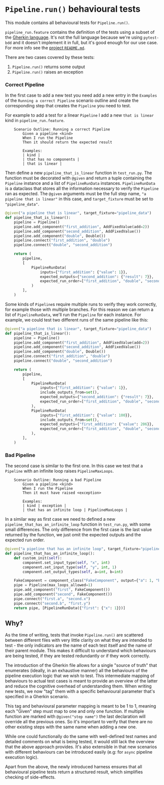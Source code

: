 # `Pipeline.run()` behavioural tests

This module contains all behavioural tests for `Pipeline.run()`.

`pipeline_run.feature` contains the definition of the tests using a subset of the [Gherkin language](https://cucumber.io/docs/gherkin/). It's not the full language because we're using `pytest-bdd` and it doesn't implement it in full, but it's good enough for our use case. For more info see the [project `README.md`](https://github.com/pytest-dev/pytest-bdd).

There are two cases covered by these tests:

1. `Pipeline.run()` returns some output
2. `Pipeline.run()` raises an exception

### Correct Pipeline

In the first case to add a new test you need add a new entry in the `Examples` of the `Running a correct Pipeline` scenario outline and create the corresponding step that creates the `Pipeline` you need to test.

For example to add a test for a linear `Pipeline` I add a new `that is linear` kind in `pipeline_run.feature`.

```gherkin
    Scenario Outline: Running a correct Pipeline
        Given a pipeline <kind>
        When I run the Pipeline
        Then it should return the expected result

        Examples:
        | kind |
        | that has no components |
        | that is linear |
```

Then define a new `pipeline_that_is_linear` function in `test_run.py`.
The function must be decorated with `@given` and return a tuple containing the `Pipeline` instance and a list of `PipelineRunData` instances.
`PipelineRunData` is a dataclass that stores all the information necessary to verify the `Pipeline` ran as expected.
The `@given` arguments must be the full step name, `"a pipeline that is linear"` in this case, and `target_fixture` must be set to `"pipeline_data"`.

```python
@given("a pipeline that is linear", target_fixture="pipeline_data")
def pipeline_that_is_linear():
    pipeline = Pipeline()
    pipeline.add_component("first_addition", AddFixedValue(add=2))
    pipeline.add_component("second_addition", AddFixedValue())
    pipeline.add_component("double", Double())
    pipeline.connect("first_addition", "double")
    pipeline.connect("double", "second_addition")

    return (
        pipeline,
        [
            PipelineRunData(
                inputs={"first_addition": {"value": 1}},
                expected_outputs={"second_addition": {"result": 7}},
                expected_run_order=["first_addition", "double", "second_addition"],
            )
        ],
    )
```

Some kinds of `Pipeline`s require multiple runs to verify they work correctly, for example those with multiple branches.
For this reason we can return a list of `PipelineRunData`, we'll run the `Pipeline` for each instance.
For example, we could test two different runs of the same pipeline like this:

```python
@given("a pipeline that is linear", target_fixture="pipeline_data")
def pipeline_that_is_linear():
    pipeline = Pipeline()
    pipeline.add_component("first_addition", AddFixedValue(add=2))
    pipeline.add_component("second_addition", AddFixedValue())
    pipeline.add_component("double", Double())
    pipeline.connect("first_addition", "double")
    pipeline.connect("double", "second_addition")

    return (
        pipeline,
        [
            PipelineRunData(
                inputs={"first_addition": {"value": 1}},
                include_outputs_from=set(),
                expected_outputs={"second_addition": {"result": 7}},
                expected_run_order=["first_addition", "double", "second_addition"],
            ),
            PipelineRunData(
                inputs={"first_addition": {"value": 100}},
                include_outputs_from=set(),
                expected_outputs={"first_addition": {"value": 206}},
                expected_run_order=["first_addition", "double", "second_addition"],
            ),
        ],
    )
```

### Bad Pipeline

The second case is similar to the first one.
In this case we test that a `Pipeline` with an infinite loop raises `PipelineMaxLoops`.

```gherkin
    Scenario Outline: Running a bad Pipeline
        Given a pipeline <kind>
        When I run the Pipeline
        Then it must have raised <exception>

        Examples:
        | kind | exception |
        | that has an infinite loop | PipelineMaxLoops |
```

In a similar way as first case we need to defined a new `pipeline_that_has_an_infinite_loop` function in `test_run.py`, with some small differences.
The only difference from the first case is the last value returned by the function, we just omit the expected outputs and the expected run order.

```python
@given("a pipeline that has an infinite loop", target_fixture="pipeline_data")
def pipeline_that_has_an_infinite_loop():
    def custom_init(self):
        component.set_input_type(self, "x", int)
        component.set_input_type(self, "y", int, 1)
        component.set_output_types(self, a=int, b=int)

    FakeComponent = component_class("FakeComponent", output={"a": 1, "b": 1}, extra_fields={"__init__": custom_init})
    pipe = Pipeline(max_loops_allowed=1)
    pipe.add_component("first", FakeComponent())
    pipe.add_component("second", FakeComponent())
    pipe.connect("first.a", "second.x")
    pipe.connect("second.b", "first.y")
    return pipe, [PipelineRunData({"first": {"x": 1}})]
```

## Why?

As the time of writing, tests that invoke `Pipeline.run()` are scattered between different files with very little clarity on what they are intended to test - the only indicators are the name of each test itself and the name of their parent module. This makes it difficult to understand which behaviours are being tested, if they are tested redundantly or if they work correctly.

The introduction of the Gherkin file allows for a single "source of truth" that enumerates (ideally, in an exhaustive manner) all the behaviours of the pipeline execution logic that we wish to test. This intermediate mapping of behaviours to actual test cases is meant to provide an overview of the latter and reduce the cognitive overhead of understanding them. When writing new tests, we now "tag" them with a specific behavioural parameter that's specified in a Gherkin scenario.

This tag and behavioural parameter mapping is meant to be 1 to 1, meaning each "Given" step must map to one and only one function. If multiple function are marked with `@given("step name")` the last declaration will override all the previous ones. So it's important to verify that there are no other existing steps with the same name when adding a new one.

While one could functionally do the same with well-defined test names and detailed comments on what is being tested, it would still lack the overview that the above approach provides. It's also extensible in that new scenarios with different behaviours can be introduced easily (e.g: for `async` pipeline execution logic).

Apart from the above, the newly introduced harness ensures that all behavioural pipeline tests return a structured result, which simplifies checking of side-effects.
